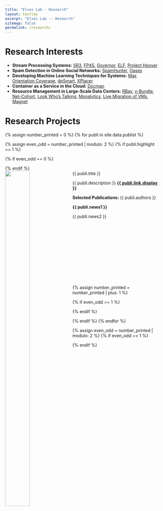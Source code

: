 ```yaml
---
title: "Elves Lab - Research"
layout: textlay
excerpt: "Elves Lab -- Research"
sitemap: false
permalink: /research/
---
```


# Research Interests

- <span>**Stream Processing Systems:**</span> [SR3](https://people.cs.vt.edu/~litinghu/doc/sr3.pdf), [FP4S](https://people.cs.vt.edu/~litinghu/doc/fp4s.pdf), [Governor](https://people.cs.vt.edu/~litinghu/doc/governor.pdf), [ELF](https://people.cs.vt.edu/~litinghu/doc/elf.pdf), [Project Hoover](https://people.cs.vt.edu/~litinghu/doc/projecthoover.pdf)
- <span>**Spam Detection in Online Social Networks:**</span> [SpamHunter](https://people.cs.vt.edu/~litinghu/doc/spamhunter.pdf), [Oases](https://people.cs.vt.edu/~litinghu/doc/oases.pdf)
- <span>**Developing Machine Learning Techniques for Systems:**</span> [Max Orientation Coverage](https://people.cs.vt.edu/~litinghu/doc/iros.pdf), [dpSmart](https://people.cs.vt.edu/~litinghu/doc/dpSmart.pdf), [XPlacer](https://people.cs.vt.edu/~litinghu/doc/mchpc.pdf)
- <span>**Container as a Service in the Cloud:**</span> [Docman](https://people.cs.vt.edu/~litinghu/doc/Docman.pdf)
- <span>**Resource Management in Large-Scale Data Centers:**</span> [RBay](https://people.cs.vt.edu/~litinghu/doc/rbay.pdf), [v-Bundle](https://people.cs.vt.edu/~litinghu/doc/vbundle.pdf), [Net-Cohort](https://people.cs.vt.edu/~litinghu/doc/netcohort.pdf), [Look Who’s Talking](https://people.cs.vt.edu/~litinghu/doc/look.pdf), [Monalytics](https://people.cs.vt.edu/~litinghu/doc/monalytics.pdf), [Live Migration of VMs](https://people.cs.vt.edu/~litinghu/doc/livemigration.pdf), [Magnet](https://people.cs.vt.edu/~litinghu/doc/magnet.pdf)

# Research Projects

{% assign number_printed = 0 %}
{% for publi in site.data.publist %}

{% assign even_odd = number_printed | modulo: 2 %}
{% if publi.highlight == 1 %}

{% if even_odd == 0 %}
<div class="row">
{% endif %}

<div class="col-sm-12 clearfix">
 <div class="well"  style="height: 360px;">
  <pubtit>{{ publi.title }}</pubtit>
  <img src="{{ site.url }}{{ site.baseurl }}/images/pubpic/{{ publi.image }}" class="img-responsive" width="40%" style="float: left; margin-right: 20px;" height="1100" />
  <p>{{ publi.description }} <strong><a href="{{ publi.link.url }}">{{ publi.link.display }}</a></strong></p>
  <p><b>Selected Publications: </b>{{ publi.authors }}</p>
  <p class="text-danger"><strong> {{ publi.news1 }}</strong></p>
  <p> {{ publi.news2 }}</p>
 </div>
</div>

{% assign number_printed = number_printed | plus: 1 %}

{% if even_odd == 1 %}
</div>
{% endif %}

{% endif %}
{% endfor %}

{% assign even_odd = number_printed | modulo: 2 %}
{% if even_odd == 1 %}
</div>
{% endif %}